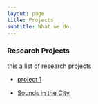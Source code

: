 ```yaml
---
layout: page
title: Projects
subtitle: What we do
---
```


### Research Projects

this a list of research projects

- [project 1](project1)

- [Sounds in the City](https://sounds-in-the-city.org)

